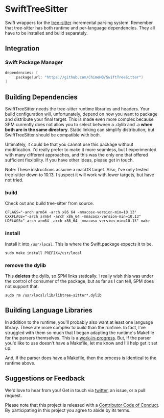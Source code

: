 # SwiftTreeSitter

Swift wrappers for the [tree-sitter](https://tree-sitter.github.io/) incremental parsing system. Remember that tree-sitter has both runtime and per-language dependencies. They all have to be installed and build separately.

## Integration

### Swift Package Manager

```swift
dependencies: [
    .package(url: "https://github.com/ChimeHQ/SwiftTreeSitter")
]
```

## Building Dependencies

SwiftTreeSitter needs the tree-sitter runtime libraries and headers. Your build configuration will, unfortunately, depend on how you want to package and distribute your final target. This is made even more complex because SPM currently does not allow you to select between a .dylib and .a **when both are in the same directory**. Static linking can simplify distribution, but SwiftTreeSitter should be compatible with both.

Ultimately, it could be that you cannot use this package without modification. I'd really prefer to make it more seamless, but I experimented with many different approaches, and this was the only one that offered sufficient flexibility. If you have other ideas, please get in touch.

Note: These instructions assume a macOS target. Also, I've only tested tree-sitter down to 10.13. I suspect it will work with lower targets, but have not tried.

### build

Check out and build tree-sitter from source. 

    CFLAGS="-arch arm64 -arch x86_64 -mmacosx-version-min=10.13" CXXFLAGS="-arch arm64 -arch x86_64 -mmacosx-version-min=10.13" LDFLAGS="-arch arm64 -arch x86_64 -mmacosx-version-min=10.13" make

### install

Install it into `/usr/local`. This is where the Swift.package expects it to be.

    sudo make install PREFIX=/usr/local

### remove the dylib

This **deletes** the dylib, so SPM links statically. I really wish this was under the control of consumer of the package, but as far as I can tell, SPM does not support that.

    sudo rm /usr/local/lib/libtree-sitter*.dylib

## Building Language Libraries

In addition to the runtime, you'll probably also want at least one language library. These are more complex to build than the runtime. In fact, I've struggled with them so much that I began adapting the runtime's Makefile for the parsers themselves. This is a [work-in-progress](https://github.com/tree-sitter/tree-sitter/issues/1488). But, if the parser you'd like to use doesn't have a Makefile, let me know and I'll help get it set up.

And, if the parser does have a Makefile, then the process is identical to the runtime above.

## Suggestions or Feedback

We'd love to hear from you! Get in touch via [twitter](https://twitter.com/chimehq), an issue, or a pull request.

Please note that this project is released with a [Contributor Code of Conduct](CODE_OF_CONDUCT.md). By participating in this project you agree to abide by its terms.
